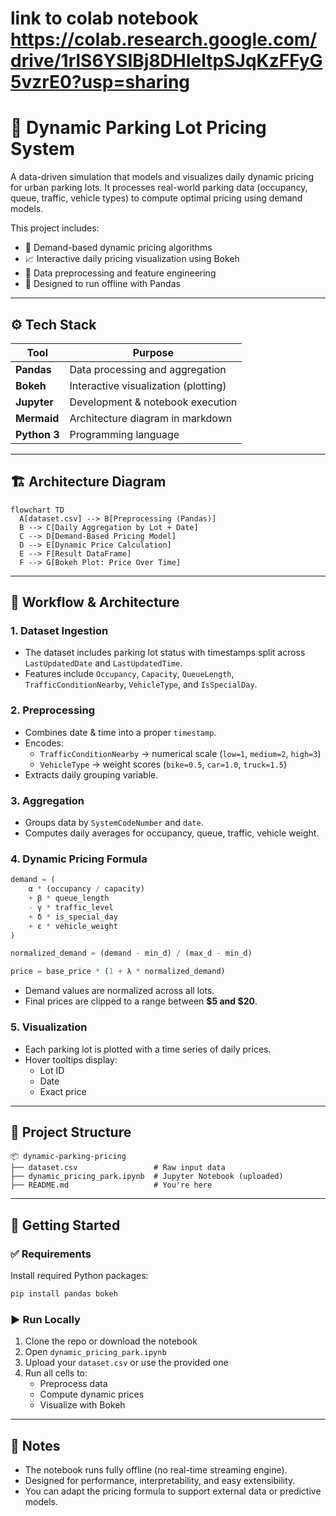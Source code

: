 # link to colab notebook https://colab.research.google.com/drive/1rlS6YSIBj8DHIeltpSJqKzFFyG5vzrE0?usp=sharing
# 🚗 Dynamic Parking Lot Pricing System

A data-driven simulation that models and visualizes daily dynamic pricing for urban parking lots. It processes real-world parking data (occupancy, queue, traffic, vehicle types) to compute optimal pricing using demand models.

This project includes:
- 🧠 Demand-based dynamic pricing algorithms
- 📈 Interactive daily pricing visualization using Bokeh
- 🧹 Data preprocessing and feature engineering
- 🧪 Designed to run offline with Pandas

---

## ⚙️ Tech Stack

| Tool         | Purpose                                 |
|--------------|------------------------------------------|
| **Pandas**   | Data processing and aggregation          |
| **Bokeh**    | Interactive visualization (plotting)     |
| **Jupyter**  | Development & notebook execution         |
| **Mermaid**  | Architecture diagram in markdown         |
| **Python 3** | Programming language                     |

---

## 🏗 Architecture Diagram

```mermaid
flowchart TD
  A[dataset.csv] --> B[Preprocessing (Pandas)]
  B --> C[Daily Aggregation by Lot + Date]
  C --> D[Demand-Based Pricing Model]
  D --> E[Dynamic Price Calculation]
  E --> F[Result DataFrame]
  F --> G[Bokeh Plot: Price Over Time]
```

---

## 🔄 Workflow & Architecture

### 1. **Dataset Ingestion**
- The dataset includes parking lot status with timestamps split across `LastUpdatedDate` and `LastUpdatedTime`.
- Features include `Occupancy`, `Capacity`, `QueueLength`, `TrafficConditionNearby`, `VehicleType`, and `IsSpecialDay`.

### 2. **Preprocessing**
- Combines date & time into a proper `timestamp`.
- Encodes:
  - `TrafficConditionNearby` → numerical scale (`low=1`, `medium=2`, `high=3`)
  - `VehicleType` → weight scores (`bike=0.5`, `car=1.0`, `truck=1.5`)
- Extracts daily grouping variable.

### 3. **Aggregation**
- Groups data by `SystemCodeNumber` and `date`.
- Computes daily averages for occupancy, queue, traffic, vehicle weight.

### 4. **Dynamic Pricing Formula**
```python
demand = (
    α * (occupancy / capacity)
    + β * queue_length
    - γ * traffic_level
    + δ * is_special_day
    + ε * vehicle_weight
)

normalized_demand = (demand - min_d) / (max_d - min_d)

price = base_price * (1 + λ * normalized_demand)
```

- Demand values are normalized across all lots.
- Final prices are clipped to a range between **$5 and $20**.

### 5. **Visualization**
- Each parking lot is plotted with a time series of daily prices.
- Hover tooltips display:
  - Lot ID
  - Date
  - Exact price

---

## 📂 Project Structure

```text
📦 dynamic-parking-pricing
├── dataset.csv                 # Raw input data
├── dynamic_pricing_park.ipynb  # Jupyter Notebook (uploaded)
├── README.md                   # You're here
```

---

## 🚀 Getting Started

### ✅ Requirements

Install required Python packages:

```bash
pip install pandas bokeh
```

### ▶ Run Locally

1. Clone the repo or download the notebook
2. Open `dynamic_pricing_park.ipynb`
3. Upload your `dataset.csv` or use the provided one
4. Run all cells to:
   - Preprocess data
   - Compute dynamic prices
   - Visualize with Bokeh

---

## 📌 Notes

- The notebook runs fully offline (no real-time streaming engine).
- Designed for performance, interpretability, and easy extensibility.
- You can adapt the pricing formula to support external data or predictive models.

